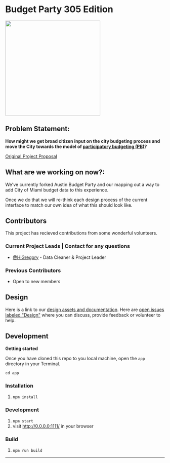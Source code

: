 # Budget Party 305 Edition

<img src="http://dsh.re/af3f9" width="300"/>

## Problem Statement: 

**How might we get broad citizen input on the city budgeting process and move the City towards the model of [participatory budgeting (PB)](http://www.participatorybudgeting.org/about-participatory-budgeting/what-is-pb/)?**

[Original Project Proposal](https://github.com/open-austin/project-ideas/issues/70)

## What are we working on now?:

We've currently forked Austin Budget Party and our mapping out a way to add City of Miami budget data to this experience.

Once we do that we will re-think each design process of the current interface to match our own idea of what this should look like.

## Contributors

This project has recieved contributions from some wonderful volunteers. 

### Current Project Leads | Contact for any questions
- [@HiGregory](https://github.com/higregory) - Data Cleaner & Project Leader


### Previous Contributors
- Open to new members

## Design

Here is a link to our [design assets and documentation](./design). Here are [open issues labeled "Design"](https://github.com/open-austin/hack-the-budget/issues?q=is%3Aissue+is%3Aopen+label%3Adesign) where you can discuss, provide feedback or volunteer to help.

## Development

**Getting started**

Once you have cloned this repo to you local machine, open the `app` directory in your Terminal.

`cd app`

### Installation

1. `npm install`

### Development

1. `npm start`
2. visit http://0.0.0.0:1111/ in your browser

### Build

1. `npm run build`


___

